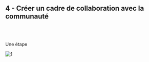 ## 4 - Créer un cadre de collaboration avec la communauté
<br></br>

Une étape 

![1](/images/algo/1.png)
